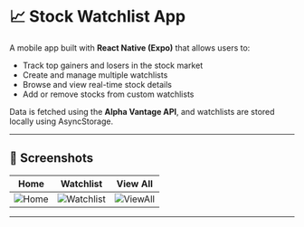 # 📈 Stock Watchlist App

A mobile app built with **React Native (Expo)** that allows users to:

- Track top gainers and losers in the stock market
- Create and manage multiple watchlists
- Browse and view real-time stock details
- Add or remove stocks from custom watchlists

Data is fetched using the **Alpha Vantage API**, and watchlists are stored locally using AsyncStorage.

---

## 📸 Screenshots

| Home | Watchlist | View All |
|------|-----------|----------|
| ![Home](https://drive.google.com/uc?export=view&id=YOUR_HOME_IMAGE_ID) | ![Watchlist](https://drive.google.com/uc?export=view&id=YOUR_WATCHLIST_IMAGE_ID) | ![ViewAll](https://drive.google.com/uc?export=view&id=YOUR_VIEWALL_IMAGE_ID) |

---

